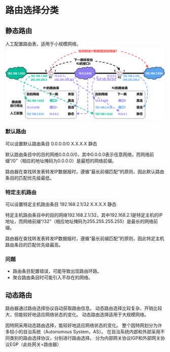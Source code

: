 # 路由选择分类

## 静态路由

人工配置路由表，适用于小规模网络。
![静态路由](../图片/IP-路由选择分类-静态路由.png)

### 默认路由

可以设置默认路由条目
0.0.0.0/0 X.X.X.X 静态

默认路由条目中的目的网络0.0.0.0/0，其中0.0.0.0表示任意网络，而网络前缀“/0”（相应的地址掩码为0.0.0.0）是最短的网络前缀。

路由器在查找转发表转发IP数据报时，遵循“最长前缀匹配”的原则，因此默认路由条目的匹配优先级最低。

### 特定主机路由

可以设置特定主机路由条目
192.168.2.1/32 X.X.X.X 静态

特定主机路由条目中的目的网络192.168.2.1/32，其中192.168.2.1是特定主机的IP地址，而网络前缀“/32”（相应地址掩码为255.255.255.255）是最长的网络前缀。

路由器在查找转发表转发IP数据报时，遵循“最长前缀匹配”的原则，因此特定主机路由条目的匹配优先级最高。

### 问题

* 路由条目配置错误，可能导致出现路由环路。
* 聚合路由条目时可能引入不存在的网络。

## 动态路由

路由器通过路由选择协议自动获取路由信息。
动态路由选择比较复杂、开销比较大，但能较好地适应网络状态的变化。
动态路由选择适用于大规模网络。

因特网采用动态路由选择，能较好地适应网络状态的变化。
整个因特网划分为许多较小的自治系统（Autonomous System，AS）。
在自治系统内部和外部采用不同类别的路由选择协议，分别进行路由选择。
分为内部网关协议IGP和外部网关协议EGP（此处网关=路由器）
